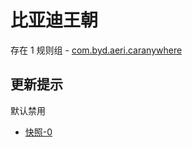 # 比亚迪王朝

存在 1 规则组 - [com.byd.aeri.caranywhere](/src/apps/com.byd.aeri.caranywhere.ts)

## 更新提示

默认禁用

- [快照-0](https://i.gkd.li/i/13348383)
